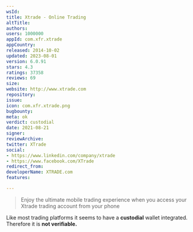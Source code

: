 ```yaml
---
wsId: 
title: Xtrade - Online Trading
altTitle: 
authors: 
users: 1000000
appId: com.xfr.xtrade
appCountry: 
released: 2014-10-02
updated: 2023-08-01
version: 6.0.91
stars: 4.3
ratings: 37358
reviews: 69
size: 
website: http://www.xtrade.com
repository: 
issue: 
icon: com.xfr.xtrade.png
bugbounty: 
meta: ok
verdict: custodial
date: 2021-08-21
signer: 
reviewArchive: 
twitter: XTrade
social:
- https://www.linkedin.com/company/xtrade
- https://www.facebook.com/XTrade
redirect_from: 
developerName: XTRADE.com
features: 

---
```


> Enjoy the ultimate mobile trading experience when you access your Xtrade trading account from your phone

Like most trading platforms it seems to have a **custodial** wallet integrated. Therefore it is **not verifiable.**
